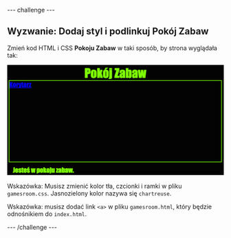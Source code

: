 --- challenge ---

## Wyzwanie: Dodaj styl i podlinkuj Pokój Zabaw

Zmień kod HTML i CSS **Pokoju Zabaw** w taki sposób, by strona wyglądała tak:

![zrzut ekranu](images/rooms-games-challenge.png)

Wskazówka: Musisz zmienić kolor tła, czcionki i ramki w pliku `gamesroom.css`. Jasnozielony kolor nazywa się `chartreuse`.

Wskazówka: musisz dodać link `<a>` w pliku `gamesroom.html`, który będzie odnośnikiem do `index.html`.

--- /challenge ---